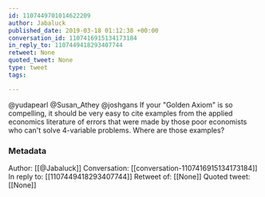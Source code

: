 ```yaml
---
id: 1107449701014622209
author: Jabaluck
published_date: 2019-03-18 01:12:38 +00:00
conversation_id: 1107416915134173184
in_reply_to: 1107449418293407744
retweet: None
quoted_tweet: None
type: tweet
tags:

---
```


@yudapearl @Susan_Athey @joshgans If your "Golden Axiom" is so compelling, it should be very easy to cite examples from the applied economics literature of errors that were made by those poor economists who can't solve 4-variable problems. Where are those examples?

### Metadata

Author: [[@Jabaluck]]
Conversation: [[conversation-1107416915134173184]]
In reply to: [[1107449418293407744]]
Retweet of: [[None]]
Quoted tweet: [[None]]
